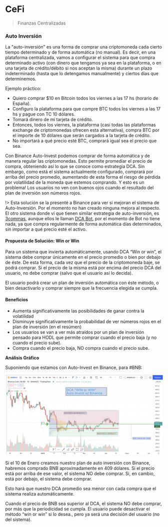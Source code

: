 # CeFi

>Finanzas Centralizadas

### Auto Inversión

La "auto-inversión" es una forma de comprar una criptomoneda cada cierto tiempo determinado y de forma automática (no manual). Es decir, en una plataforma centralizada, vamos a configurar el sistema para que compra determinado activo (con dinero que tengamos ya sea en la plataforma, o en una tarjeta de crédito/débito si nos aceptan la misma) durante un plazo indeterminado (hasta que lo detengamos manualmente) y ciertos días que determinemos.

Ejemplo práctico:

- Quiero comprar $10 en Bitcoin todos los viernes a las 17 hs (horario de España). 
- Configuro la plataforma para que compre BTC todos los viernes a las 17 hs y pague con TC 10 dólares.
- Tomará dinero de mi tarjeta de crédito.
- Entonces, todos los viernes, la plataforma (casi todas las plataformas exchange de criptomonedas ofrecen esta alternativa), compra BTC por el importe de 10 dólares que serán cargados a la tarjeta de crédito.
- No importará a qué precio esté BTC, comprará igual sea el precio que sea. 

Con Binance Auto-Invest podemos comprar de forma automática y de manera regular las criptomonedas. Esto permite promediar el precio de compra, obteniendo así lo que se conoce como estrategia DCA. Sin embargo, como está el sistema actualmente configurado, comprará por arriba del precio promedio, aumentando de esta forma el riesgo de pérdida por volatilidad de la moneda que estemos comprando. Y esto es un problema! Los usuarios no ven con buenos ojos cuando el resultado del plan de inversión son números rojos.

!> Esta solución se la presenté a Binance para ver si mejoran el sistema de Auto-Inversión. Por el momento no han creado ninguna mejora al respecto. El otro sistema donde ví que tienen similar estrategia de auto-inversión, es [3commas](https://bit.ly/3criptos), aunque ellos le llaman [DCA Bot](https://bit.ly/3criptos), por el momento de Bot no tiene nada, ya que compra regularmente de forma automática días determinados, sin importar a qué precio esté el activo.

#### Propuesta de Solución: Win or Win
Para un sistema que invierta automáticamente, usando DCA “Win or win”, el sistema debe comprar únicamente en el precio promedio o bien por debajo de éste. De esta forma, cada vez que el precio de la criptomoneda baje, se podrá comprar. Si el precio de la misma está por encima del precio DCA del usuario, no debe comprar (salvo que el usuario así lo decida).

El usuario podrá crear un plan de inversión automática con éste método, o bien desactivarlo y comprar siempre que la frecuencia elegida se cumpla.


#### Beneficios
- Aumenta significativamente las posibilidades de ganar contra la volatilidad
- Disminuye significativamente la probabilidad de ver números rojos en el plan de inversión (en el resúmen)
- Los usuarios se van a ver más atraídos por un plan de inversión pensado para HODL que permite comprar cuando el precio baja (y no cuando el precio sube).
- Compra cuando el precio baja, NO compra cuando el precio sube.

**Análisis Gráfico** 

Suponiendo que estamos con Auto-Invest en Binance, para #BNB:

![](../assets/img/win-or-win.png)

Si el 10 de Enero creamos nuestro plan de auto inversión con Binance, habremos comprado BNB aproximadamente en 409 dólares. Si el precio está por arriba de ese valor, el sistema NO debe comprar. Si, en cambio, está por debajo, el sistema debe comprar.

Esto hará que nuestro DCA promedio sea menor con cada compra que el sistema realiza automáticamente.

Cuando el precio de BNB sea superior al DCA, el sistema NO debe comprar, por más que la periodicidad se cumpla. El usuario puede desactivar el método “win or win” si lo desea., pero ya será una decisión del usuario (no del sistema).
